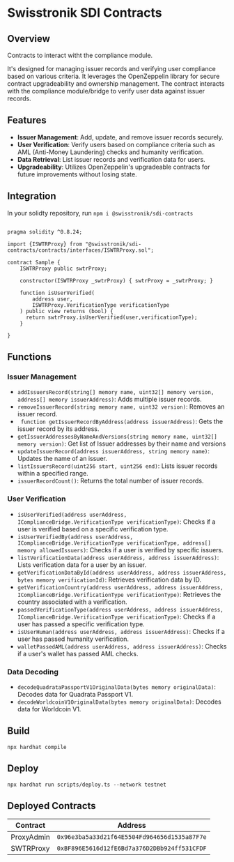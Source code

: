 # Swisstronik SDI Contracts

## Overview

Contracts to interact witht the compliance module.

It's designed for managing issuer records and verifying user compliance based on various criteria. It leverages the OpenZeppelin library for secure contract upgradeability and ownership management. The contract interacts with the compliance module/bridge to verify user data against issuer records.

## Features

- **Issuer Management**: Add, update, and remove issuer records securely.
- **User Verification**: Verify users based on compliance criteria such as AML (Anti-Money Laundering) checks and humanity verification.
- **Data Retrieval**: List issuer records and verification data for users.
- **Upgradeability**: Utilizes OpenZeppelin's upgradeable contracts for future improvements without losing state.

## Integration

In your solidty repository, run `npm i @swisstronik/sdi-contracts`

```solidity

pragma solidity ^0.8.24;

import {ISWTRProxy} from "@swisstronik/sdi-contracts/contracts/interfaces/ISWTRProxy.sol";

contract Sample {
    ISWTRProxy public swtrProxy;
    
    constructor(ISWTRProxy _swtrProxy) { swtrProxy = _swtrProxy; }

    function isUserVerified(
        address user,
        ISWTRProxy.VerificationType verificationType
    ) public view returns (bool) {
      return swtrProxy.isUserVerified(user,verificationType);
    }

}
```


## Functions

### Issuer Management

- `addIssuersRecord(string[] memory name, uint32[] memory version, address[] memory issuerAddress)`: Adds multiple issuer records.
- `removeIssuerRecord(string memory name, uint32 version)`: Removes an issuer record.
- ` function getIssuerRecordByAddress(address issuerAddress)`: Gets the issuer record by its address.
- `getIssuerAddressesByNameAndVersions(string memory name, uint32[] memory version)`: Get list of Issuer addresses by their name and versions
- `updateIssuerRecord(address issuerAddress, string memory name)`: Updates the name of an issuer.
- `listIssuersRecord(uint256 start, uint256 end)`: Lists issuer records within a specified range.
- `issuerRecordCount()`: Returns the total number of issuer records.

### User Verification

- `isUserVerified(address userAddress, IComplianceBridge.VerificationType verificationType)`: Checks if a user is verified based on a specific verification type.
- `isUserVerifiedBy(address userAddress, IComplianceBridge.VerificationType verificationType, address[] memory allowedIssuers)`: Checks if a user is verified by specific issuers.
- `listVerificationData(address userAddress, address issuerAddress)`: Lists verification data for a user by an issuer.
- `getVerificationDataById(address userAddress, address issuerAddress, bytes memory verificationId)`: Retrieves verification data by ID.
- `getVerificationCountry(address userAddress, address issuerAddress, IComplianceBridge.VerificationType verificationType)`: Retrieves the country associated with a verification.
- `passedVerificationType(address userAddress, address issuerAddress, IComplianceBridge.VerificationType verificationType)`: Checks if a user has passed a specific verification type.
- `isUserHuman(address userAddress, address issuerAddress)`: Checks if a user has passed humanity verification.
- `walletPassedAML(address userAddress, address issuerAddress)`: Checks if a user's wallet has passed AML checks.

### Data Decoding

- `decodeQuadrataPassportV1OriginalData(bytes memory originalData)`: Decodes data for Quadrata Passport V1.
- `decodeWorldcoinV1OriginalData(bytes memory originalData)`: Decodes data for Worldcoin V1.

## Build

`npx hardhat compile`

## Deploy

`npx hardhat run scripts/deploy.ts --network testnet`


## Deployed Contracts

| Contract   | Address                                    |
|------------|--------------------------------------------|
| ProxyAdmin | `0x96e3ba5a33d21f64E5504Fd964656d1535a87F7e` |
| SWTRProxy  | `0xBF896E5616d12fE6Bd7a376D2DBb924ff531CFDF` |